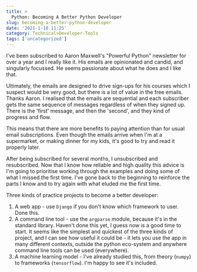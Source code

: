 ```yaml
---
title: >
  Python: Becoming A Better Python Developer
slug: becoming-a-better-python-developer
date: '2021-1-18 11:25'
category: Technical>Developer-Tools
tags: ['uncategorized']
---
```


I've been subscribed to Aaron Maxwell's "Powerful Python" newsletter for over a
year and I really like it. His emails are opinionated and candid, and
singularly focussed. He seems passionate about what he does and I like that.

Ultimately, the emails are designed to drive sign-ups for his courses which I
suspect would be very good, but there is a lot of value in the free emails.
Thanks Aaron. I realised that the emails are sequential and each subscriber
gets the same sequence of messages regardless of when they signed up. There is
the 'first' message, and then the 'second', and they kind of progress and flow.

This means that there are more benefits to paying attention than for usual
email subscriptions. Even though the emails arrive when I'm at a
supermarket, or making dinner for my kids, it's good to try and read it
properly later.

After being subscribed for several months, I unsubscribed and resubscribed. Now
that I know how reliable and high quality this advice is I'm going to
prioritise working through the examples and doing some of what I missed the
first time. I've gone back to the beginning to reinforce the parts I know and
to try again with what eluded me the first time.

Three kinds of practice projects to become a better developer:

1. A web app - use `Django` if you don't know which framework to user. Done
   this.
2. A command line tool - use the `argparse` module, because it's in the standard
   library. Haven't done this yet, I guess now is a good time to start. It
   seems like the simplest and quickest of the three kinds of project, and I
   can see how useful it could be - it lets you use the app in many different
   contexts, outside the python eco-system and anywhere command line tools can
   be used (everywhere).
3. A machine learning model - I've already studied this, from theory (`numpy`)
   to frameworks (`tensorflow`). I'm happy to see it's included.

